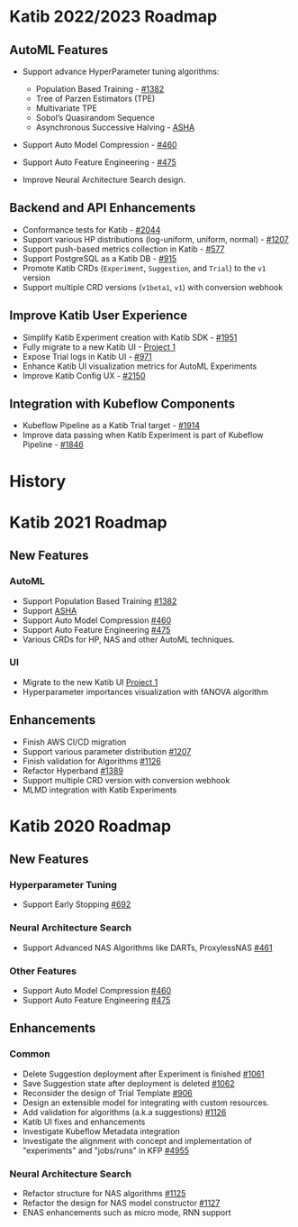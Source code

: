 # Katib 2022/2023 Roadmap

## AutoML Features

- Support advance HyperParameter tuning algorithms:

  - Population Based Training - [#1382](https://github.com/kubeflow/katib/issues/1382)
  - Tree of Parzen Estimators (TPE)
  - Multivariate TPE
  - Sobol’s Quasirandom Sequence
  - Asynchronous Successive Halving - [ASHA](https://arxiv.org/pdf/1810.05934.pdf)

- Support Auto Model Compression - [#460](https://github.com/kubeflow/katib/issues/460)
- Support Auto Feature Engineering - [#475](https://github.com/kubeflow/katib/issues/475)
- Improve Neural Architecture Search design.

## Backend and API Enhancements

- Conformance tests for Katib - [#2044](https://github.com/kubeflow/katib/issues/2044)
- Support various HP distributions (log-uniform, uniform, normal) - [#1207](https://github.com/kubeflow/katib/issues/1207)
- Support push-based metrics collection in Katib - [#577](https://github.com/kubeflow/katib/issues/577)
- Support PostgreSQL as a Katib DB - [#915](https://github.com/kubeflow/katib/issues/915)
- Promote Katib CRDs (`Experiment`, `Suggestion`, and `Trial`) to the `v1` version
- Support multiple CRD versions (`v1beta1`, `v1`) with conversion webhook

## Improve Katib User Experience

- Simplify Katib Experiment creation with Katib SDK - [#1951](https://github.com/kubeflow/katib/pull/1951)
- Fully migrate to a new Katib UI - [Project 1](https://github.com/kubeflow/katib/projects/1)
- Expose Trial logs in Katib UI - [#971](https://github.com/kubeflow/katib/issues/971)
- Enhance Katib UI visualization metrics for AutoML Experiments
- Improve Katib Config UX - [#2150](https://github.com/kubeflow/katib/issues/2150)

## Integration with Kubeflow Components

- Kubeflow Pipeline as a Katib Trial target - [#1914](https://github.com/kubeflow/katib/issues/1914)
- Improve data passing when Katib Experiment is part of Kubeflow Pipeline - [#1846](https://github.com/kubeflow/katib/issues/1846)

# History

# Katib 2021 Roadmap

## New Features

### AutoML

- Support Population Based Training [#1382](https://github.com/kubeflow/katib/issues/1382)
- Support [ASHA](https://arxiv.org/pdf/1810.05934.pdf)
- Support Auto Model Compression [#460](https://github.com/kubeflow/katib/issues/460)
- Support Auto Feature Engineering [#475](https://github.com/kubeflow/katib/issues/475)
- Various CRDs for HP, NAS and other AutoML techniques.

### UI

- Migrate to the new Katib UI [Project 1](https://github.com/kubeflow/katib/projects/1)
- Hyperparameter importances visualization with fANOVA algorithm

## Enhancements

- Finish AWS CI/CD migration
- Support various parameter distribution [#1207](https://github.com/kubeflow/katib/issues/1207)
- Finish validation for Algorithms [#1126](https://github.com/kubeflow/katib/issues/1126)
- Refactor Hyperband [#1389](https://github.com/kubeflow/katib/issues/1389)
- Support multiple CRD version with conversion webhook
- MLMD integration with Katib Experiments

# Katib 2020 Roadmap

## New Features

### Hyperparameter Tuning

- Support Early Stopping [#692](https://github.com/kubeflow/katib/issues/692)

### Neural Architecture Search

- Support Advanced NAS Algorithms like DARTs, ProxylessNAS [#461](https://github.com/kubeflow/katib/issues/461)

### Other Features

- Support Auto Model Compression [#460](https://github.com/kubeflow/katib/issues/460)
- Support Auto Feature Engineering [#475](https://github.com/kubeflow/katib/issues/475)

## Enhancements

### Common

- Delete Suggestion deployment after Experiment is finished [#1061](https://github.com/kubeflow/katib/issues/1061)
- Save Suggestion state after deployment is deleted [#1062](https://github.com/kubeflow/katib/issues/1062)
- Reconsider the design of Trial Template [#906](https://github.com/kubeflow/katib/issues/906)
- Design an extensible model for integrating with custom resources.
- Add validation for algorithms (a.k.a suggestions) [#1126](https://github.com/kubeflow/katib/issues/1126)
- Katib UI fixes and enhancements
- Investigate Kubeflow Metadata integration
- Investigate the alignment with concept and implementation of "experiments" and "jobs/runs" in KFP [#4955](https://github.com/kubeflow/kubeflow/issues/4955)

### Neural Architecture Search

- Refactor structure for NAS algorithms [#1125](https://github.com/kubeflow/katib/issues/1125)
- Refactor the design for NAS model constructor [#1127](https://github.com/kubeflow/katib/issues/1127)
- ENAS enhancements such as micro mode, RNN support
